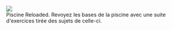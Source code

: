 ![](https://img.shields.io/redmine/plugin/rating/redmine_xlsx_format_issue_exporter.svg)   
Piscine Reloaded. Revoyez les bases de la piscine avec une suite d'exercices tirée des sujets de celle-ci.
